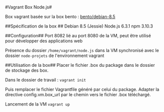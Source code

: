 #Vagrant Box Node.js#

Box vagrant basée sur la box bento : [bento/debian-8.5](https://atlas.hashicorp.com/bento/boxes/debian-8.5)

##Spécification de la box ##
Debian 8.5 (Jessie)
Node.js 6.3.1
npm 3.10.3

##Configuration##
Port 8082 lié au port 8080 de la VM, peut être utilisé pour développer des applications web

Présence du dossier `/home/vagrant/node.js` dans la VM synchronisé avec le dossier `node-projets` de l'environnement vagrant

##Utilisation de la box##
Placer le fichier .box du package dans le dossier de stockage des box.

Dans le dossier de travail :
`vagrant init`

Puis remplacer le fichier Vagrantfile généré par celui du package.
Adapter la directive config.vm.box_url par le chemin vers le fichier .box téléchargé.

Lancement de la VM 
`vagrant up`
